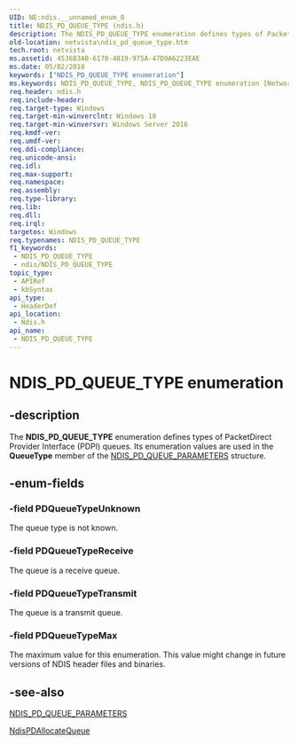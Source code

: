 ```yaml
---
UID: NE:ndis.__unnamed_enum_0
title: NDIS_PD_QUEUE_TYPE (ndis.h)
description: The NDIS_PD_QUEUE_TYPE enumeration defines types of PacketDirect Provider Interface (PDPI) queues. Its enumeration values are used in the QueueType member of the NDIS_PD_QUEUE_PARAMETERS structure.
old-location: netvista\ndis_pd_queue_type.htm
tech.root: netvista
ms.assetid: 4536B3AB-6170-4819-975A-47D9A6223EAE
ms.date: 05/02/2018
keywords: ["NDIS_PD_QUEUE_TYPE enumeration"]
ms.keywords: NDIS_PD_QUEUE_TYPE, NDIS_PD_QUEUE_TYPE enumeration [Network Drivers Starting with Windows Vista], PDQueueTypeMax, PDQueueTypeReceive, PDQueueTypeTransmit, PDQueueTypeUnknown, ndis/NDIS_PD_QUEUE_TYPE, ndis/PDQueueTypeMax, ndis/PDQueueTypeReceive, ndis/PDQueueTypeTransmit, ndis/PDQueueTypeUnknown, netvista.ndis_pd_queue_type
req.header: ndis.h
req.include-header: 
req.target-type: Windows
req.target-min-winverclnt: Windows 10
req.target-min-winversvr: Windows Server 2016
req.kmdf-ver: 
req.umdf-ver: 
req.ddi-compliance: 
req.unicode-ansi: 
req.idl: 
req.max-support: 
req.namespace: 
req.assembly: 
req.type-library: 
req.lib: 
req.dll: 
req.irql: 
targetos: Windows
req.typenames: NDIS_PD_QUEUE_TYPE
f1_keywords:
 - NDIS_PD_QUEUE_TYPE
 - ndis/NDIS_PD_QUEUE_TYPE
topic_type:
 - APIRef
 - kbSyntax
api_type:
 - HeaderDef
api_location:
 - Ndis.h
api_name:
 - NDIS_PD_QUEUE_TYPE
---
```


# NDIS_PD_QUEUE_TYPE enumeration


## -description

The <b>NDIS_PD_QUEUE_TYPE</b> enumeration defines types of PacketDirect Provider Interface (PDPI)  queues. Its enumeration values are used in the <b>QueueType</b> member of the <a href="https://docs.microsoft.com/windows-hardware/drivers/ddi/ndis/ns-ndis-_ndis_pd_queue_parameters">NDIS_PD_QUEUE_PARAMETERS</a> structure.

## -enum-fields

### -field PDQueueTypeUnknown

The queue type is not known.

### -field PDQueueTypeReceive

The queue is a receive queue.

### -field PDQueueTypeTransmit

The queue is a transmit queue.

### -field PDQueueTypeMax

The maximum value for this enumeration. This value might change in future versions of NDIS header files and binaries.

## -see-also

<a href="https://docs.microsoft.com/windows-hardware/drivers/ddi/ndis/ns-ndis-_ndis_pd_queue_parameters">NDIS_PD_QUEUE_PARAMETERS</a>



<a href="https://docs.microsoft.com/windows-hardware/drivers/ddi/ndis/nc-ndis-ndis_pd_allocate_queue">NdisPDAllocateQueue</a>

